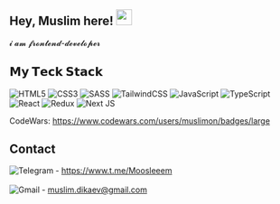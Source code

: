 ## Hey, Muslim here!  <img src="https://media.giphy.com/media/hvRJCLFzcasrR4ia7z/giphy.gif" width="28px" height="28px">

𝓲 𝓪𝓶 𝓯𝓻𝓸𝓷𝓽𝓮𝓷𝓭-𝓭𝓮𝓿𝓮𝓵𝓸𝓹𝓮𝓻

## 𝗠𝘆 𝗧𝗲𝗰𝗸 𝗦𝘁𝗮𝗰𝗸

![HTML5](https://img.shields.io/badge/html5-%23E34F26.svg?style=for-the-badge&logo=html5&logoColor=white)
![CSS3](https://img.shields.io/badge/css3-%231572B6.svg?style=for-the-badge&logo=css3&logoColor=white)
![SASS](https://img.shields.io/badge/SASS-hotpink.svg?style=for-the-badge&logo=SASS&logoColor=white)
![TailwindCSS](https://img.shields.io/badge/tailwindcss-%2338B2AC.svg?style=for-the-badge&logo=tailwind-css&logoColor=white)
![JavaScript](https://img.shields.io/badge/javascript-%23323330.svg?style=for-the-badge&logo=javascript&logoColor=%23F7DF1E)
![TypeScript](https://img.shields.io/badge/typescript-%23007ACC.svg?style=for-the-badge&logo=typescript&logoColor=white)
![React](https://img.shields.io/badge/react-%2320232a.svg?style=for-the-badge&logo=react&logoColor=%2361DAFB)
![Redux](https://img.shields.io/badge/redux-%23593d88.svg?style=for-the-badge&logo=redux&logoColor=white)
![Next JS](https://img.shields.io/badge/Next-black?style=for-the-badge&logo=next.js&logoColor=white)

CodeWars:
https://www.codewars.com/users/muslimon/badges/large

## Contact
![Telegram](https://img.shields.io/badge/Telegram-2CA5E0?style=for-the-badge&logo=telegram&logoColor=white) - https://www.t.me/Moosleeem
<br/>
<br/>
![Gmail](https://img.shields.io/badge/Gmail-D14836?style=for-the-badge&logo=gmail&logoColor=white) - muslim.dikaev@gmail.com
